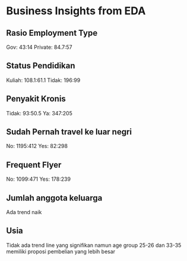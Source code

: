 # Business Insights from EDA

## Rasio Employment Type
Gov: 43:14
Private: 84.7:57

## Status Pendidikan
Kuliah: 108.1:61.1
Tidak: 196:99

## Penyakit Kronis
Tidak: 93:50.5
Ya: 347:205

## Sudah Pernah travel ke luar negri
No: 1195:412
Yes: 82:298

## Frequent Flyer
No: 1099:471
Yes: 178:239

## Jumlah anggota keluarga
Ada trend naik

## Usia
Tidak ada trend line yang signifikan namun age group 25-26 dan 33-35 memiliki proposi pembelian yang lebih besar

